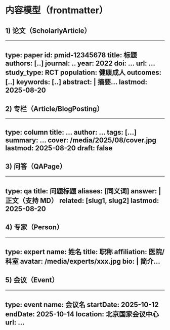 # 内容模型（frontmatter）
## 1) 论文（ScholarlyArticle）
---
type: paper
id: pmid-12345678
title: 标题
authors: [..]
journal: .. 
year: 2022
doi: ...
url: ...
study_type: RCT
population: 健康成人
outcomes: [..]
keywords: [..]
abstract: |
  摘要...
lastmod: 2025-08-20
---

## 2) 专栏（Article/BlogPosting）
---
type: column
title: ...
author: ...
tags: [...]
summary: ...
cover: /media/2025/08/cover.jpg
lastmod: 2025-08-20
draft: false
---

## 3) 问答（QAPage）
---
type: qa
title: 问题标题
aliases: [同义词]
answer: |
  正文（支持 MD）
related: [slug1, slug2]
lastmod: 2025-08-20
---

## 4) 专家（Person）
---
type: expert
name: 姓名
title: 职称
affiliation: 医院/科室
avatar: /media/experts/xxx.jpg
bio: |
  简介...
---

## 5) 会议（Event）
---
type: event
name: 会议名
startDate: 2025-10-12
endDate: 2025-10-14
location: 北京国家会议中心
url: ...
---
